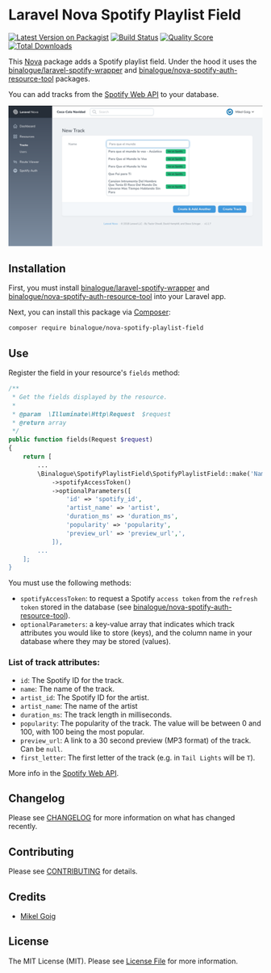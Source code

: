 # Laravel Nova Spotify Playlist Field

[![Latest Version on Packagist](https://img.shields.io/packagist/v/binalogue/nova-spotify-playlist-field.svg?style=flat-square)](https://packagist.org/packages/binalogue/nova-spotify-playlist-field)
[![Build Status](https://img.shields.io/travis/binalogue/nova-spotify-playlist-field/master.svg?style=flat-square)](https://travis-ci.org/binalogue/nova-spotify-playlist-field)
[![Quality Score](https://img.shields.io/scrutinizer/g/binalogue/nova-spotify-playlist-field.svg?style=flat-square)](https://scrutinizer-ci.com/g/binalogue/nova-spotify-playlist-field)
[![Total Downloads](https://img.shields.io/packagist/dt/binalogue/nova-spotify-playlist-field.svg?style=flat-square)](https://packagist.org/packages/binalogue/nova-spotify-playlist-field)

This [Nova](https://nova.laravel.com/) package adds a Spotify playlist field. Under the hood it uses the [binalogue/laravel-spotify-wrapper](https://github.com/binalogue/laravel-spotify-wrapper) and [binalogue/nova-spotify-auth-resource-tool](https://github.com/binalogue/nova-spotify-auth-resource-tool) packages.

You can add tracks from the [Spotify Web API](https://developer.spotify.com/documentation/web-api/) to your database.

![Laravel Nova Spotify Playlist Field](./docs/screenshot.png)

## Installation

First, you must install [binalogue/laravel-spotify-wrapper](https://github.com/binalogue/laravel-spotify-wrapper) and [binalogue/nova-spotify-auth-resource-tool](https://github.com/binalogue/nova-spotify-auth-resource-tool) into your Laravel app.

Next, you can install this package via [Composer](https://getcomposer.org/):

```bash
composer require binalogue/nova-spotify-playlist-field
```

## Use

Register the field in your resource's `fields` method:

```php
/**
 * Get the fields displayed by the resource.
 *
 * @param  \Illuminate\Http\Request  $request
 * @return array
 */
public function fields(Request $request)
{
    return [
        ...
        \Binalogue\SpotifyPlaylistField\SpotifyPlaylistField::make('Name')
            ->spotifyAccessToken()
            ->optionalParameters([
                'id' => 'spotify_id',
                'artist_name' => 'artist',
                'duration_ms' => 'duration_ms',
                'popularity' => 'popularity',
                'preview_url' => 'preview_url',',
            ]),
        ...
    ];
}
```

You must use the following methods:

* `spotifyAccessToken`: to request a Spotify `access token` from the `refresh token` stored in the database (see [binalogue/nova-spotify-auth-resource-tool](https://github.com/binalogue/nova-spotify-auth-resource-tool)).
* `optionalParameters`: a key-value array that indicates which track attributes you would like to store (keys), and the column name in your database where they may be stored (values).

### List of track attributes:

* `id`: The Spotify ID for the track.
* `name`: The name of the track.
* `artist_id`: The Spotify ID for the artist.
* `artist_name`: The name of the artist
* `duration_ms`: The track length in milliseconds.
* `popularity`: The popularity of the track. The value will be between 0 and 100, with 100 being the most popular.
* `preview_url`: A link to a 30 second preview (MP3 format) of the track. Can be `null`.
* `first_letter`: The first letter of the track (e.g. in `Tail Lights` will be `T`).

More info in the [Spotify Web API](https://developer.spotify.com/documentation/web-api/reference/tracks/get-track/).

## Changelog

Please see [CHANGELOG](CHANGELOG.md) for more information on what has changed recently.

## Contributing

Please see [CONTRIBUTING](CONTRIBUTING.md) for details.

## Credits

- [Mikel Goig](https://github.com/binalogue)

## License

The MIT License (MIT). Please see [License File](LICENSE.md) for more information.
